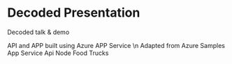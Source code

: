 # Decoded Presentation

Decoded talk & demo

API and APP built using Azure APP Service \n
Adapted from Azure Samples App Service Api Node Food Trucks

